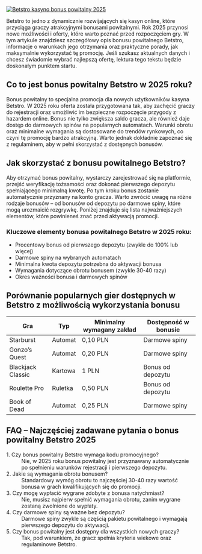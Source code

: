 [![Betstro kasyno bonus powitalny 2025](https://123-caf.pages.dev/gitsignup.png)](https://vrmoo.ru/Bt82HjjY)

<div>     <p>Betstro to jedno z dynamicznie rozwijających się kasyn online, które przyciąga graczy atrakcyjnymi bonusami powitalnymi. Rok 2025 przynosi nowe możliwości i oferty, które warto poznać przed rozpoczęciem gry. W tym artykule znajdziesz szczegółowy opis bonusu powitalnego Betstro, informacje o warunkach jego otrzymania oraz praktyczne porady, jak maksymalnie wykorzystać tę promocję. Jeśli szukasz aktualnych danych i chcesz świadomie wybrać najlepszą ofertę, lektura tego tekstu będzie doskonałym punktem startu.</p>    <h2>Co to jest bonus powitalny Betstro w 2025 roku?</h2>   <p>Bonus powitalny to specjalna promocja dla nowych użytkowników kasyna Betstro. W 2025 roku oferta została przygotowana tak, aby zachęcić graczy do rejestracji oraz umożliwić im bezpieczne rozpoczęcie przygody z hazardem online. Bonus nie tylko zwiększa saldo gracza, ale również daje dostęp do darmowych spinów na popularnych automatach. Warunki obrotu oraz minimalne wymagania są dostosowane do trendów rynkowych, co czyni tę promocję bardzo atrakcyjną. Warto jednak dokładnie zapoznać się z regulaminem, aby w pełni skorzystać z dostępnych bonusów.</p>    <h2>Jak skorzystać z bonusu powitalnego Betstro?</h2>   <p>Aby otrzymać bonus powitalny, wystarczy zarejestrować się na platformie, przejść weryfikację tożsamości oraz dokonać pierwszego depozytu spełniającego minimalną kwotę. Po tym kroku bonus zostanie automatycznie przyznany na konto gracza. Warto zwrócić uwagę na różne rodzaje bonusów – od bonusów od depozytu po darmowe spiny, które mogą urozmaicić rozgrywkę. Poniżej znajduje się lista najważniejszych elementów, które powinieneś znać przed aktywacją promocji.</p>    <h3>Kluczowe elementy bonusa powitalnego Betstro w 2025 roku:</h3>   <ul>     <li>Procentowy bonus od pierwszego depozytu (zwykle do 100% lub więcej)</li>     <li>Darmowe spiny na wybranych automatach</li>     <li>Minimalna kwota depozytu potrzebna do aktywacji bonusa</li>     <li>Wymagania dotyczące obrotu bonusem (zwykle 30-40 razy)</li>     <li>Okres ważności bonusa i darmowych spinów</li>   </ul>    <h2>Porównanie popularnych gier dostępnych w Betstro z możliwością wykorzystania bonusu</h2>   <table>     <thead>       <tr>         <th>Gra</th>         <th>Typ</th>         <th>Minimalny wymagany zakład</th>         <th>Dostępność w bonusie</th>       </tr>     </thead>     <tbody>       <tr>         <td>Starburst</td>         <td>Automat</td>         <td>0,10 PLN</td>         <td>Darmowe spiny</td>       </tr>       <tr>         <td>Gonzo’s Quest</td>         <td>Automat</td>         <td>0,20 PLN</td>         <td>Darmowe spiny</td>       </tr>       <tr>         <td>Blackjack Classic</td>         <td>Kartowa</td>         <td>1 PLN</td>         <td>Bonus od depozytu</td>       </tr>       <tr>         <td>Roulette Pro</td>         <td>Ruletka</td>         <td>0,50 PLN</td>         <td>Bonus od depozytu</td>       </tr>       <tr>         <td>Book of Dead</td>         <td>Automat</td>         <td>0,25 PLN</td>         <td>Darmowe spiny</td>       </tr>     </tbody>   </table>    <h2>FAQ – Najczęściej zadawane pytania o bonus powitalny Betstro 2025</h2>   <dl>     <dt>1. Czy bonus powitalny Betstro wymaga kodu promocyjnego?</dt>     <dd>Nie, w 2025 roku bonus powitalny jest przyznawany automatycznie po spełnieniu warunków rejestracji i pierwszego depozytu.</dd>      <dt>2. Jakie są wymagania obrotu bonusem?</dt>     <dd>Standardowy wymóg obrotu to najczęściej 30-40 razy wartość bonusa w grach kwalifikujących się do promocji.</dd>      <dt>3. Czy mogę wypłacić wygrane zdobyte z bonusa natychmiast?</dt>     <dd>Nie, musisz najpierw spełnić wymagania obrotu, zanim wygrane zostaną zwolnione do wypłaty.</dd>      <dt>4. Czy darmowe spiny są ważne bez depozytu?</dt>     <dd>Darmowe spiny zwykle są częścią pakietu powitalnego i wymagają pierwszego depozytu do aktywacji.</dd>      <dt>5. Czy bonus powitalny jest dostępny dla wszystkich nowych graczy?</dt>     <dd>Tak, pod warunkiem, że gracz spełnia kryteria wiekowe oraz regulaminowe Betstro.</dd>   </dl> </div>